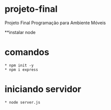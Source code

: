 # projeto-final
Projeto Final Programação para Ambiente Móveis

**instalar node

# comandos 
	* npm init -y
	* npm i express

# iniciando servidor
	* node server.js

